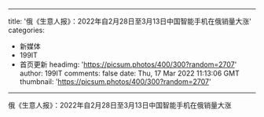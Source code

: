 
---
title: '俄《生意人报》：2022年自2月28日至3月13日中国智能手机在俄销量大涨'
categories: 
 - 新媒体
 - 199IT
 - 首页更新
headimg: 'https://picsum.photos/400/300?random=2707'
author: 199IT
comments: false
date: Thu, 17 Mar 2022 11:13:06 GMT
thumbnail: 'https://picsum.photos/400/300?random=2707'
---

<div>   
俄《生意人报》：2022年自2月28日至3月13日中国智能手机在俄销量大涨  
</div>
            